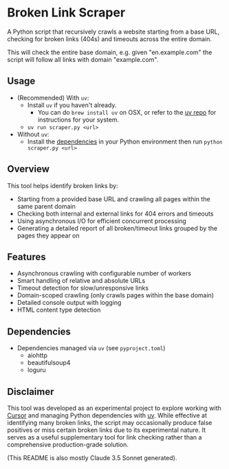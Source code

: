 # Broken Link Scraper

A Python script that recursively crawls a website starting from a base URL, checking for broken links (404s) and timeouts across the entire domain.

This will check the entire base domain, e.g. given "en.example.com" the script will follow all links with domain "example.com".

## Usage

- (Recommended) With `uv`:
  - Install `uv` if you haven't already. 
    - You can do `brew install uv` on OSX, or refer to the [uv repo](https://github.com/astral-sh/uv) for instructions for your system.
  - `uv run scraper.py <url>`
- Without `uv`:
  - Install the [dependencies](#dependencies) in your Python environment then run `python scraper.py <url>`

## Overview

This tool helps identify broken links by:

- Starting from a provided base URL and crawling all pages within the same parent domain
- Checking both internal and external links for 404 errors and timeouts
- Using asynchronous I/O for efficient concurrent processing
- Generating a detailed report of all broken/timeout links grouped by the pages they appear on

## Features

- Asynchronous crawling with configurable number of workers
- Smart handling of relative and absolute URLs
- Timeout detection for slow/unresponsive links
- Domain-scoped crawling (only crawls pages within the base domain)
- Detailed console output with logging
- HTML content type detection

## Dependencies

- Dependencies managed via `uv` (see `pyproject.toml`)
  - aiohttp
  - beautifulsoup4
  - loguru

## Disclaimer

This tool was developed as an experimental project to explore working with [Cursor](https://cursor.com/) and managing Python dependencies with [uv](https://github.com/astral-sh/uv). While effective at identifying many broken links, the script may occasionally produce false positives or miss certain broken links due to its experimental nature. It serves as a useful supplementary tool for link checking rather than a comprehensive production-grade solution.

(This README is also mostly Claude 3.5 Sonnet generated).
